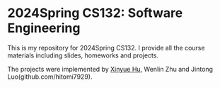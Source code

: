# 2024Spring CS132: Software Engineering
This is my repository for 2024Spring CS132. I provide all the course materials including slides, homeworks and projects.

The projects were implemented by [Xinyue Hu](github.com/HuNianlan), Wenlin Zhu and Jintong Luo(github.com/hitomi7929).

